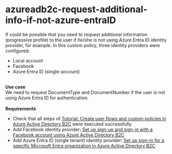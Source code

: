 # azureadb2c-request-additional-info-if-not-azure-entraID

If could be possible that you need to request additional information (progressive profile) to the user if he/she is not using Azure Entra ID identity provider, for example. In this custom policy, three identity providers were configured:
<br />
<ul>
  <li>Local account</li>
  <li>Facebook</li>
  <li>Azure Entra ID (single-account)</li>
</ul>
<br />
<b>Use case</b>
<br />
We need to request DocumentType and DocumentNumber if the user is not using Azure Entra ID for authentication.
<br />
<br />
<b>Requirements</b>
<ul>
  <li>Check that all steps of <a href="https://learn.microsoft.com/en-us/azure/active-directory-b2c/tutorial-create-user-flows?pivots=b2c-custom-policy">Tutorial: Create user flows and custom policies in Azure Active Directory B2C</a> were executed successfully.</li>
  <li>Add Facebook identity provider: <a href="https://learn.microsoft.com/en-us/azure/active-directory-b2c/identity-provider-facebook?pivots=b2c-custom-policy">Set up sign-up and sign-in with a Facebook account using Azure Active Directory B2C</a></li>
  <li>Add Azure Entra ID (single tenant) identity provider: <a href="https://learn.microsoft.com/en-us/azure/active-directory-b2c/identity-provider-azure-ad-single-tenant?pivots=b2c-custom-policy">Set up sign-in for a specific Microsoft Entra organization in Azure Active Directory B2C</a></li>
</ul>

